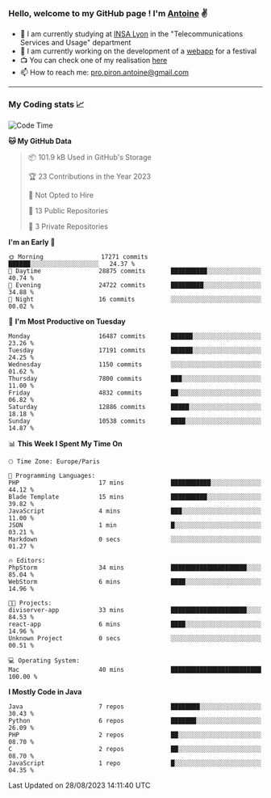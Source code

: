 ### Hello, welcome to my GitHub page ! I'm [Antoine](https://github.com/AntoinePiron) ✌️

- 🌱 I am currently studying at [INSA Lyon](https://www.insa-lyon.fr) in the "Telecommunications Services and Usage" department
- 🔭 I am currently working on the development of a [webapp](https://github.com/24HeuresINSA/Overbookd) for a festival
- 📺 You can check one of my realisation [here](https://astustc.fr)
- 📫 How to reach me: [pro.piron.antoine@gmail.com](mailto:pro.piron.antoine@gmail.com)

---

### My Coding stats 📈
<!--START_SECTION:waka-->
![Code Time](http://img.shields.io/badge/Code%20Time-184%20hrs%2033%20mins-blue)

**🐱 My GitHub Data** 

> 📦 101.9 kB Used in GitHub's Storage 
 > 
> 🏆 23 Contributions in the Year 2023
 > 
> 🚫 Not Opted to Hire
 > 
> 📜 13 Public Repositories 
 > 
> 🔑 3 Private Repositories 
 > 
**I'm an Early 🐤** 

```text
🌞 Morning                17271 commits       ██████░░░░░░░░░░░░░░░░░░░   24.37 % 
🌆 Daytime                28875 commits       ██████████░░░░░░░░░░░░░░░   40.74 % 
🌃 Evening                24722 commits       █████████░░░░░░░░░░░░░░░░   34.88 % 
🌙 Night                  16 commits          ░░░░░░░░░░░░░░░░░░░░░░░░░   00.02 % 
```
📅 **I'm Most Productive on Tuesday** 

```text
Monday                   16487 commits       ██████░░░░░░░░░░░░░░░░░░░   23.26 % 
Tuesday                  17191 commits       ██████░░░░░░░░░░░░░░░░░░░   24.25 % 
Wednesday                1150 commits        ░░░░░░░░░░░░░░░░░░░░░░░░░   01.62 % 
Thursday                 7800 commits        ███░░░░░░░░░░░░░░░░░░░░░░   11.00 % 
Friday                   4832 commits        ██░░░░░░░░░░░░░░░░░░░░░░░   06.82 % 
Saturday                 12886 commits       █████░░░░░░░░░░░░░░░░░░░░   18.18 % 
Sunday                   10538 commits       ████░░░░░░░░░░░░░░░░░░░░░   14.87 % 
```


📊 **This Week I Spent My Time On** 

```text
🕑︎ Time Zone: Europe/Paris

💬 Programming Languages: 
PHP                      17 mins             ███████████░░░░░░░░░░░░░░   44.12 % 
Blade Template           15 mins             ██████████░░░░░░░░░░░░░░░   39.82 % 
JavaScript               4 mins              ███░░░░░░░░░░░░░░░░░░░░░░   11.00 % 
JSON                     1 min               █░░░░░░░░░░░░░░░░░░░░░░░░   03.21 % 
Markdown                 0 secs              ░░░░░░░░░░░░░░░░░░░░░░░░░   01.27 % 

🔥 Editors: 
PhpStorm                 34 mins             █████████████████████░░░░   85.04 % 
WebStorm                 6 mins              ████░░░░░░░░░░░░░░░░░░░░░   14.96 % 

🐱‍💻 Projects: 
diviserver-app           33 mins             █████████████████████░░░░   84.53 % 
react-app                6 mins              ████░░░░░░░░░░░░░░░░░░░░░   14.96 % 
Unknown Project          0 secs              ░░░░░░░░░░░░░░░░░░░░░░░░░   00.51 % 

💻 Operating System: 
Mac                      40 mins             █████████████████████████   100.00 % 
```

**I Mostly Code in Java** 

```text
Java                     7 repos             ████████░░░░░░░░░░░░░░░░░   30.43 % 
Python                   6 repos             ███████░░░░░░░░░░░░░░░░░░   26.09 % 
PHP                      2 repos             ██░░░░░░░░░░░░░░░░░░░░░░░   08.70 % 
C                        2 repos             ██░░░░░░░░░░░░░░░░░░░░░░░   08.70 % 
JavaScript               1 repo              █░░░░░░░░░░░░░░░░░░░░░░░░   04.35 % 
```




 Last Updated on 28/08/2023 14:11:40 UTC
<!--END_SECTION:waka-->
